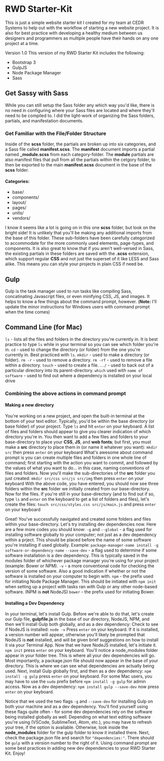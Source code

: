 # RWD Starter-Kit

This is just a simple website starter kit I created for my team at CEDR Systems to help out with the workflow of starting a new website project. It is also for best practice with developing a healthy medium between us designers and programmers as multiple people have their hands on any one project at a time.

Version 1.0
This version of my RWD Starter Kit includes the following:
* Bootstrap 3
* GulpJS
* Node Package Manager
* Sass

## Get Sassy with Sass

While you can still setup the Sass folder any which way you'd like, there is no need in configuring where your Sass files are located and where they'll need to be compiled to. I did the light-work of organizing the Sass folders, partials, and manifestation documents.

### Get Familiar with the File/Folder Structure
Inside of the **scss** folder, the partials are broken up into six categories, and a Sass file called **manifest.scss**. The **manifest** document imports a partial named **_module.scss** from each category-folder. The **module** partials are also manifest files that pull from all the partials within the cetgory folder, to then be exported to the main **manifest.scss** document in the base of the **scss** folder.
#### Categories:
* base/
* components/
* layout/
* pages/
* units/
* vendors/

I know it seems like a lot is going on in this one **scss** folder, but look on the bright side! It is unlikely that you'll be making any additional imports from the base of this folder. These sub-folders have been carefully categorized to accommodate for the more commonly used elements, page-types, and components. It is also great to know that if you aren't well-versed in Sass, the existing partials in these folders are saved with the **.scss** extension, which support regular **CSS** and not just the superset of it like LESS and Sass alike. This means you can style your projects in plain CSS if need be.

## Gulp

Gulp is the task manager used to run tasks like compiling Sass, concatinating Javascript files, or even minifying CSS, JS, and images. It helps to know a few things about the command prompt, however. (__Note:__ I'll update the minor instructions for Windows users with command prompt when the time comes)

## Command Line (for Mac)

`ls` - lists all the files and folders in the directory you're currently in. It is best practice to type `ls` while in your terminal so you can see which folder you're in.
`cd` - used to change the directory (or folder) from the one you're currently in. Best practiced with `ls`.
`mkdir` - used to make a directory (or folder).
`rm -r` - used to remove a directory.
`rm -rf` - used to remove a file within a directory.
`touch` - used to create a file.
`../` - used to back out of a particular directory into its parent-directory.
`which` used with `name of software` - used to find out where a dependency is installed on your local drive

### Combining the above actions in command prompt
#### Making a new directory
You're working on a new project, and open the built-in terminal at the bottom of your text editor. Typically, you'd be within the base directory (or base folder) of your project. Type `ls` and hit `enter` on your keyboard. A list of files and folders should appear to give you clearer indication of which directory you're in. You then want to add a few files and folders to your base-directory to place your **CSS**, **JS**, and **web fonts**; but first, you must make a **src** directory to place them in (or name it whatever you want):
`mkdir src` then press `enter` on your keyboard
What's awesome about command prompt is you can create multiple files and folders in one whole line of command; first starting with the action you want to commit, and followed by the values of what you want to do… in this case, naming conventions of files and folders. Now you'll make the sub-directories of the **src** folder you just created:
`mkdir src/css src/js src/img` then press `enter` on your keyboard
With the above code, you have entered, you should now see three folders within the **src** folder we initially created from our base-directory. Now for the files. If you're still in your base-directory (and to find out if so, type `ls` and `enter` on the keyboard to get a list of folders and files), let's create the files:
`touch src/css/styles.css src/js/main.js` and press `enter` on your keyboard

Great! You've successfully navigated and created some folders and files within your base-directory. Let's try installing dev dependencies now. Here are a few more codes you should know:
`-g` and `--global` - a flag used for installing software globally to your computer; not just as a dev dependency within a prject. This should be placed before the name of some software you're installing if used globally.
Example: `package-manager-name install -g software-or-dependency-name`
`--save-dev` - a flag used to determine if some software installation is a dev dependency. This is typically saved in the modules folder of whichever package manager you're using for your project (example: Bower or NPM).
`-v` - a more conventional code for checking the version of some software. Also a good indication if whether or not the software is installed on your computer to begin with.
`npm` - the prefix used for initiating Node Package Manager. This should be initiated with `npm init` when setting up a project with tasks ran with Gulp or any other node-based software. (NPM is **not** NodeJS)
`bower` - the prefix used for initiating Bower.

#### Installing a Dev Dependency
In your terminal, let's install Gulp. Before we're able to do that, let's create our Gulp file, **gulpfile.js** in the base of our directory, NodeJS, NPM, and then we'll install Gulp both globally, and as a dev dependency:
Check to see if NodeJS is installed:
`node -v` Press `enter` on your keyboard. If it is installed, a version number will appear, otherwise you'll likely be prompted that NodeJS is **not** installed, and will be given brief suggestions on how to install it via your Terminal App. Now that we have NodeJS installed, let's initiate it.
`npm init` press `enter` on your keyboard. You'll notice a node_modules folder appear in your folder tree. This is where all your dev dependencies will go. Most importantly, a package.json file should now appear in the base of your directory. This is where we can see what dependencies are actually being used. Next, install Gulp globally first, and then as a dev dependency:
`npm install -g gulp` press `enter` on your keyboard. For some Mac users, you may have to use the `sudo` prefix before `npm install -g gulp` for admin access. Now as a dev dependency:
`npm install gulp --save-dev` now press `enter` on your keyboard.

Notice that we used the two flags `-g` and `--save-dev` for installing Gulp on both your machine and as a dev dependency. You'll find yourself using these flags quite often - for some dev dependencies rely on the software being installed globally as well. Depending on what text editing software you're using (VSCode, SublimeText, Atom, etc.), you may have to refresh your tree, if the option is available. Otherwise, look inside the **node_modules** folder for the gulp folder to know it installed there. Next, check the package.json file and search for `"dependencies:"`. There should be `gulp` with a version number to the right of it. Using command prompt are some best practices in adding new dev dependencies to your RWD Starter Kit. Enjoy!